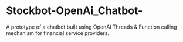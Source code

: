 # Stockbot-OpenAi_Chatbot-
A prototype of a chatbot built using OpenAi Threads &amp; Function calling mechanism for financial service providers.
